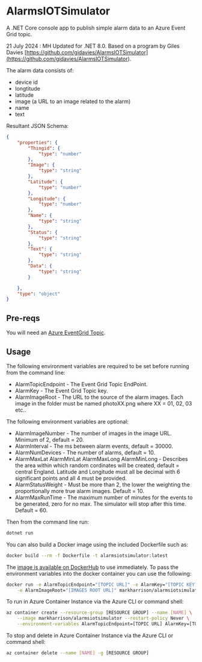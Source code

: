# AlarmsIOTSimulator
A .NET Core console app to publish simple alarm data to an Azure Event Grid topic. 

21 July 2024 :  MH Updated for .NET 8.0.   Based on a program by Giles Davies [https://github.com/gidavies/AlarmsIOTSimulator](<https://github.com/gidavies/AlarmsIOTSimulator>).

The alarm data consists of:

- device id
- longtitude
- latitude
- image (a URL to an image related to the alarm)
- name 
- text

Resultant JSON Schema:

```JSON
{
    "properties": {
    	"Thingid": {
			"type": "number"
		},
        "Image": {
            "type": "string"
        },
        "Latitude": {
            "type": "number"
        },
        "Longitude": {
            "type": "number"
        },
        "Name": {
            "type": "string"
        },
        "Status": {
            "type": "string"
        },
        "Text": {
            "type": "string"
        },
        "Data": {
            "type": "string"
        }

    },
    "type": "object"
}
```

## Pre-reqs

You will need an [Azure EventGrid Topic](https://docs.microsoft.com/azure/event-grid/custom-event-quickstart-portal#create-a-custom-topic).

## Usage

The following environment variables are required to be set before running from the command line:

- AlarmTopicEndpoint - The Event Grid Topic EndPoint.
- AlarmKey - The Event Grid Topic key.
- AlarmImageRoot - The URL to the source of the alarm images. Each image in the folder must be named photoXX.png where XX = 01, 02, 03 etc..

The following environment variables are optional:

- AlarmImageNumber - The number of images in the image URL. Minimum of 2, default = 20.
- AlarmInterval - The ms between alarm events, default = 30000.
- AlarmNumDevices - The number of alarms, default = 10.
- AlarmMaxLat AlarmMinLat AlarmMaxLong AlarmMinLong - Describes the area within which random cordinates will be created, default = central England. Latitude and Longitude must all be decimal with 6 significant points and all 4 must be provided.
- AlarmStatusWeight - Must be more than 2, the lower the weighting the proportionally more true alarm images. Default = 10.
- AlarmMaxRunTime - The maximum number of minutes for the events to be generated, zero for no max. The simulator will stop after this time. Default = 60.

Then from the command line run:

```bash
dotnet run
```

You can also build a Docker image using the included Dockerfile such as: 

```bash
docker build --rm -f Dockerfile -t alarmsiotsimulator:latest
```

The [image is available on DockerHub](https://hub.docker.com/r/markharrison/alarmsiotsimulator/) to use immediately. To pass the environment variables into the docker container you can use the following:

```bash
docker run -e AlarmTopicEndpoint="[TOPIC URL]" -e AlarmKey="[TOPIC KEY]" \
    -e AlarmImageRoot="[IMAGES ROOT URL]" markharrison/alarmsiotsimulator
```

To run in Azure Container Instance via the Azure CLI or command shell:

```bash
az container create --resource-group [RESOURCE GROUP] --name [NAME] \
    --image markharrison/alarmsiotsimulator --restart-policy Never \
    --environment-variables AlarmTopicEndpoint=[TOPIC URL] AlarmKey=[TOPIC KEY] AlarmImageRoot=[IMAGES ROOT URL]
```

To stop and delete in Azure Container Instance via the Azure CLI or command shell:

```bash
az container delete --name [NAME] -g [RESOURCE GROUP]
```
